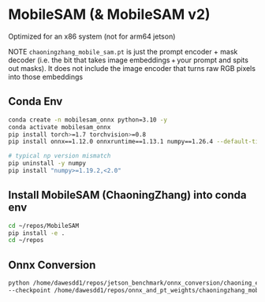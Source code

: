 # MobileSAM (& MobileSAM v2)
Optimized for an x86 system (not for arm64 jetson)

NOTE
`chaoningzhang_mobile_sam.pt` is just the prompt encoder + mask decoder (i.e. the bit that takes image embeddings + your prompt and spits out masks). It does not include the image encoder that turns raw RGB pixels into those embeddings

## Conda Env
```bash
conda create -n mobilesam_onnx python=3.10 -y
conda activate mobilesam_onnx
pip install torch>=1.7 torchvision>=0.8
pip install onnx==1.12.0 onnxruntime==1.13.1 numpy==1.26.4 --default-timeout=1000   # (closest is onnx==1.13.1  && onnxruntime==1.14.1)

# typical np version mismatch
pip uninstall -y numpy
pip install "numpy>=1.19.2,<2.0"
```

## Install MobileSAM (ChaoningZhang) into conda env
```bash
cd ~/repos/MobileSAM
pip install -e .
cd ~/repos
```
## Onnx Conversion
```bash
python /home/dawesdd1/repos/jetson_benchmark/onnx_conversion/chaoning_export_onnx_model.py \
--checkpoint /home/dawesdd1/repos/onnx_and_pt_weights/chaoningzhang_mobile_sam.pt --model-type vit_t --output /home/dawesdd1/repos/onnx_and_pt_weights/conversion_output/chaoningzhang_mobile_sam.onnx
```